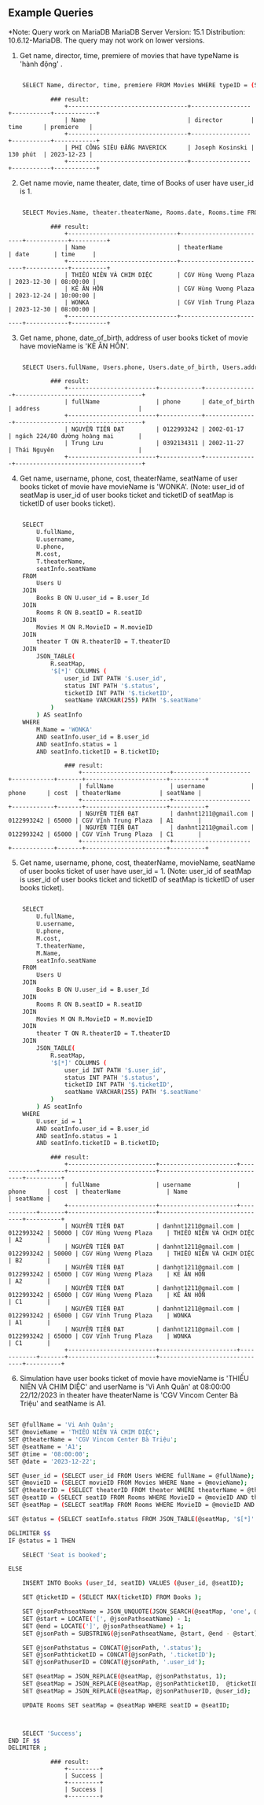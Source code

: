 
## Example Queries

*Note: Query work on MariaDB MariaDB Server Version: 15.1 Distribution: 10.6.12-MariaDB. The query may not work on lower versions.

1. Get name, director, time, premiere of movies that have typeName is 'hành động' .

```bash

    SELECT Name, director, time, premiere FROM Movies WHERE typeID = (SELECT typeID FROM TypeMovie WHERE typeName = 'hành động');

```

                ### result:
                    +----------------------------------+-----------------+-----------+------------+
                    | Name                             | director        | time      | premiere   |
                    +----------------------------------+-----------------+-----------+------------+
                    | PHI CÔNG SIÊU ĐẲNG MAVERICK      | Joseph Kosinski | 130 phút  | 2023-12-23 |
                    +----------------------------------+-----------------+-----------+------------+


2. Get name movie, name theater, date, time of Books of user have user_id is 1.

```bash 

    SELECT Movies.Name, theater.theaterName, Rooms.date, Rooms.time FROM Movies, theater, Rooms, Books WHERE Books.user_Id = 1 AND Books.seatID = Rooms.seatID AND Rooms.MovieID = Movies.movieID AND Rooms.theaterID = theater.theaterID;

```

                ### result:
                    +-------------------------------+-------------------------+------------+----------+
                    | Name                          | theaterName             | date       | time     |
                    +-------------------------------+-------------------------+------------+----------+
                    | THIẾU NIÊN VÀ CHIM DIỆC       | CGV Hùng Vương Plaza    | 2023-12-30 | 08:00:00 |
                    | KẺ ĂN HỒN                     | CGV Hùng Vương Plaza    | 2023-12-24 | 10:00:00 |
                    | WONKA                         | CGV Vĩnh Trung Plaza    | 2023-12-30 | 08:00:00 |
                    +-------------------------------+-------------------------+------------+----------+


3. Get name, phone, date_of_birth, address of user books ticket of movie have movieName is 'KẺ ĂN HỒN'.

``` bash

    SELECT Users.fullName, Users.phone, Users.date_of_birth, Users.address FROM Users, Movies, Rooms, Books WHERE Books.seatID = Rooms.seatID AND Rooms.MovieID = Movies.movieID AND Books.user_Id = Users.user_id AND Movies.Name = 'KẺ ĂN HỒN';

```

                ### result:
                    +-------------------------+------------+---------------+------------------------------------+
                    | fullName                | phone      | date_of_birth | address                            |
                    +-------------------------+------------+---------------+------------------------------------+
                    | NGUYỄN TIẾN ĐẠT         | 0122993242 | 2002-01-17    | ngách 224/80 đường hoàng mai       |
                    | Trung Lưu               | 0392134311 | 2002-11-27    | Thái Nguyên                        |
                    +-------------------------+------------+---------------+------------------------------------+



4. Get name, username, phone, cost, theaterName, seatName of user books ticket of movie have movieName is 'WONKA'. (Note: user_id of seatMap is user_id of user books ticket and ticketID of seatMap is ticketID of user books ticket).

``` bash

    SELECT
        U.fullName,
        U.username,
        U.phone,
        M.cost,
        T.theaterName,
        seatInfo.seatName
    FROM
        Users U
    JOIN
        Books B ON U.user_id = B.user_Id
    JOIN
        Rooms R ON B.seatID = R.seatID
    JOIN
        Movies M ON R.MovieID = M.movieID
    JOIN
        theater T ON R.theaterID = T.theaterID
    JOIN
        JSON_TABLE(
            R.seatMap,
            '$[*]' COLUMNS (
                user_id INT PATH '$.user_id',
                status INT PATH '$.status',
                ticketID INT PATH '$.ticketID',
                seatName VARCHAR(255) PATH '$.seatName'
            )
        ) AS seatInfo
    WHERE
        M.Name = 'WONKA'
        AND seatInfo.user_id = B.user_id
        AND seatInfo.status = 1
        AND seatInfo.ticketID = B.ticketID;

```



                    ### result: 
                        +-------------------------+----------------------+------------+-------+-----------------------+----------+
                        | fullName                | username             | phone      | cost  | theaterName           | seatName |
                        +-------------------------+----------------------+------------+-------+-----------------------+----------+
                        | NGUYỄN TIẾN ĐẠT         | danhnt1211@gmail.com | 0122993242 | 65000 | CGV Vĩnh Trung Plaza  | A1       |
                        | NGUYỄN TIẾN ĐẠT         | danhnt1211@gmail.com | 0122993242 | 65000 | CGV Vĩnh Trung Plaza  | C1       |
                        +-------------------------+----------------------+------------+-------+-----------------------+----------+





5. Get name, username, phone, cost, theaterName, movieName, seatName of user books ticket of user have user_id = 1. (Note: user_id of seatMap is user_id of user books ticket and ticketID of seatMap is ticketID of user books ticket).

``` bash

    SELECT
        U.fullName,
        U.username,
        U.phone,
        M.cost,
        T.theaterName,
        M.Name,
        seatInfo.seatName
    FROM
        Users U
    JOIN
        Books B ON U.user_id = B.user_Id
    JOIN
        Rooms R ON B.seatID = R.seatID
    JOIN
        Movies M ON R.MovieID = M.movieID
    JOIN
        theater T ON R.theaterID = T.theaterID
    JOIN
        JSON_TABLE(
            R.seatMap,
            '$[*]' COLUMNS (
                user_id INT PATH '$.user_id',
                status INT PATH '$.status',
                ticketID INT PATH '$.ticketID',
                seatName VARCHAR(255) PATH '$.seatName'
            )
        ) AS seatInfo
    WHERE
        U.user_id = 1
        AND seatInfo.user_id = B.user_id
        AND seatInfo.status = 1
        AND seatInfo.ticketID = B.ticketID;

```


                ### result:
                    +-------------------------+----------------------+------------+-------+-------------------------+-------------------------------+----------+
                    | fullName                | username             | phone      | cost  | theaterName             | Name                          | seatName |
                    +-------------------------+----------------------+------------+-------+-------------------------+-------------------------------+----------+
                    | NGUYỄN TIẾN ĐẠT         | danhnt1211@gmail.com | 0122993242 | 50000 | CGV Hùng Vương Plaza    | THIẾU NIÊN VÀ CHIM DIỆC       | A2       |
                    | NGUYỄN TIẾN ĐẠT         | danhnt1211@gmail.com | 0122993242 | 50000 | CGV Hùng Vương Plaza    | THIẾU NIÊN VÀ CHIM DIỆC       | B2       |
                    | NGUYỄN TIẾN ĐẠT         | danhnt1211@gmail.com | 0122993242 | 65000 | CGV Hùng Vương Plaza    | KẺ ĂN HỒN                     | A2       |
                    | NGUYỄN TIẾN ĐẠT         | danhnt1211@gmail.com | 0122993242 | 65000 | CGV Hùng Vương Plaza    | KẺ ĂN HỒN                     | C1       |
                    | NGUYỄN TIẾN ĐẠT         | danhnt1211@gmail.com | 0122993242 | 65000 | CGV Vĩnh Trung Plaza    | WONKA                         | A1       |
                    | NGUYỄN TIẾN ĐẠT         | danhnt1211@gmail.com | 0122993242 | 65000 | CGV Vĩnh Trung Plaza    | WONKA                         | C1       |
                    +-------------------------+----------------------+------------+-------+-------------------------+-------------------------------+----------+

6. Simulation have user books ticket of movie have movieName is 'THIẾU NIÊN VÀ CHIM DIỆC' and userName is 'Vi Anh Quân' at 08:00:00 22/12/2023 in theater have theaterName is 'CGV Vincom Center Bà Triệu' and seatName is A1.


```bash

SET @fullName = 'Vi Anh Quân';
SET @movieName = 'THIẾU NIÊN VÀ CHIM DIỆC';
SET @theaterName = 'CGV Vincom Center Bà Triệu';
SET @seatName = 'A1';
SET @time = '08:00:00';
SET @date = '2023-12-22';

SET @user_id = (SELECT user_id FROM Users WHERE fullName = @fullName);
SET @movieID = (SELECT movieID FROM Movies WHERE Name = @movieName);
SET @theaterID = (SELECT theaterID FROM theater WHERE theaterName = @theaterName);
SET @seatID = (SELECT seatID FROM Rooms WHERE MovieID = @movieID AND theaterID = @theaterID AND time = @time AND date = @date);
SET @seatMap = (SELECT seatMap FROM Rooms WHERE MovieID = @movieID AND theaterID = @theaterID AND time = @time AND date = @date);

SET @status = (SELECT seatInfo.status FROM JSON_TABLE(@seatMap, '$[*]' COLUMNS (user_id INT PATH '$.user_id', status INT PATH '$.status', ticketID INT PATH '$.ticketID', seatName VARCHAR(255) PATH '$.seatName')) AS seatInfo WHERE seatInfo.seatName = @seatName);

DELIMITER $$
IF @status = 1 THEN

    SELECT 'Seat is booked';

ELSE 

    INSERT INTO Books (user_Id, seatID) VALUES (@user_id, @seatID);

    SET @ticketID = (SELECT MAX(ticketID) FROM Books );

    SET @jsonPathseatName = JSON_UNQUOTE(JSON_SEARCH(@seatMap, 'one', @seatName));
    SET @start = LOCATE('[', @jsonPathseatName) - 1;
    SET @end = LOCATE(']', @jsonPathseatName) + 1;
    SET @jsonPath = SUBSTRING(@jsonPathseatName, @start, @end - @start);

    SET @jsonPathstatus = CONCAT(@jsonPath, '.status');
    SET @jsonPathticketID = CONCAT(@jsonPath, '.ticketID');
    SET @jsonPathuserID = CONCAT(@jsonPath, '.user_id');

    SET @seatMap = JSON_REPLACE(@seatMap, @jsonPathstatus, 1);
    SET @seatMap = JSON_REPLACE(@seatMap, @jsonPathticketID,  @ticketID );
    SET @seatMap = JSON_REPLACE(@seatMap, @jsonPathuserID, @user_id);

    UPDATE Rooms SET seatMap = @seatMap WHERE seatID = @seatID;



    SELECT 'Success';
END IF $$
DELIMITER ;

```
                ### result:
                    +---------+
                    | Success |
                    +---------+
                    | Success |
                    +---------+
